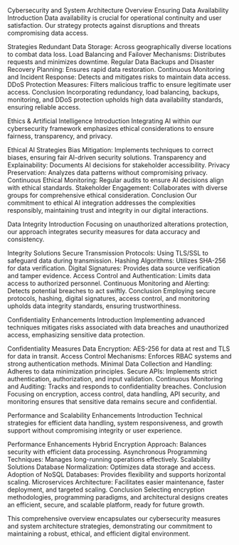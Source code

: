 Cybersecurity and System Architecture Overview
Ensuring Data Availability
Introduction
Data availability is crucial for operational continuity and user satisfaction. Our strategy protects against disruptions and threats compromising data access.

Strategies
Redundant Data Storage: Across geographically diverse locations to combat data loss.
Load Balancing and Failover Mechanisms: Distributes requests and minimizes downtime.
Regular Data Backups and Disaster Recovery Planning: Ensures rapid data restoration.
Continuous Monitoring and Incident Response: Detects and mitigates risks to maintain data access.
DDoS Protection Measures: Filters malicious traffic to ensure legitimate user access.
Conclusion
Incorporating redundancy, load balancing, backups, monitoring, and DDoS protection upholds high data availability standards, ensuring reliable access.

Ethics & Artificial Intelligence
Introduction
Integrating AI within our cybersecurity framework emphasizes ethical considerations to ensure fairness, transparency, and privacy.

Ethical AI Strategies
Bias Mitigation: Implements techniques to correct biases, ensuring fair AI-driven security solutions.
Transparency and Explainability: Documents AI decisions for stakeholder accessibility.
Privacy Preservation: Analyzes data patterns without compromising privacy.
Continuous Ethical Monitoring: Regular audits to ensure AI decisions align with ethical standards.
Stakeholder Engagement: Collaborates with diverse groups for comprehensive ethical consideration.
Conclusion
Our commitment to ethical AI integration addresses the complexities responsibly, maintaining trust and integrity in our digital interactions.

Data Integrity
Introduction
Focusing on unauthorized alterations protection, our approach integrates security measures for data accuracy and consistency.

Integrity Solutions
Secure Transmission Protocols: Using TLS/SSL to safeguard data during transmission.
Hashing Algorithms: Utilizes SHA-256 for data verification.
Digital Signatures: Provides data source verification and tamper evidence.
Access Control and Authentication: Limits data access to authorized personnel.
Continuous Monitoring and Alerting: Detects potential breaches to act swiftly.
Conclusion
Employing secure protocols, hashing, digital signatures, access control, and monitoring upholds data integrity standards, ensuring trustworthiness.

Confidentiality Enhancements
Introduction
Implementing advanced techniques mitigates risks associated with data breaches and unauthorized access, emphasizing sensitive data protection.

Confidentiality Measures
Data Encryption: AES-256 for data at rest and TLS for data in transit.
Access Control Mechanisms: Enforces RBAC systems and strong authentication methods.
Minimal Data Collection and Handling: Adheres to data minimization principles.
Secure APIs: Implements strict authentication, authorization, and input validation.
Continuous Monitoring and Auditing: Tracks and responds to confidentiality breaches.
Conclusion
Focusing on encryption, access control, data handling, API security, and monitoring ensures that sensitive data remains secure and confidential.

Performance and Scalability Enhancements
Introduction
Technical strategies for efficient data handling, system responsiveness, and growth support without compromising integrity or user experience.

Performance Enhancements
Hybrid Encryption Approach: Balances security with efficient data processing.
Asynchronous Programming Techniques: Manages long-running operations effectively.
Scalability Solutions
Database Normalization: Optimizes data storage and access.
Adoption of NoSQL Databases: Provides flexibility and supports horizontal scaling.
Microservices Architecture: Facilitates easier maintenance, faster deployment, and targeted scaling.
Conclusion
Selecting encryption methodologies, programming paradigms, and architectural designs creates an efficient, secure, and scalable platform, ready for future growth.

This comprehensive overview encapsulates our cybersecurity measures and system architecture strategies, demonstrating our commitment to maintaining a robust, ethical, and efficient digital environment.